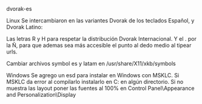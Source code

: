 dvorak-es

Linux
Se intercambiaron en las variantes Dvorak de los teclados Español, y Dvorak Latino:

Las letras R y H para respetar la distribución Dvorak Internacional.
Y el . por la Ñ, para que ademas sea más accesible el punto al dedo medio al tipear urls.

Cambiar archivos symbol es y latam  en /usr/share/X11/xkb/symbols


Windows
Se agrego un esd para instalar en Windows con MSKLC.
Si MSKLC da error al compilarlo instalarlo en C: en algún directorio.
Si no muestra las layout poner las fuentes al 100% en Control Panel\Appearance and Personalization\Display

